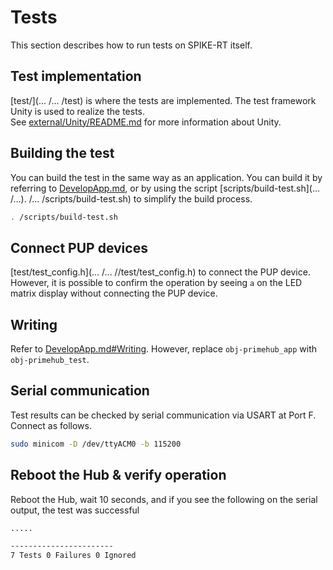 # Tests
This section describes how to run tests on SPIKE-RT itself.

## Test implementation
[test/](... /... /test) is where the tests are implemented. The test framework Unity is used to realize the tests.  
See [external/Unity/README.md](https://github.com/ThrowTheSwitch/Unity/tree/0b899aec14d3a9abb2bf260ac355f0f28630a6a3) for more information about Unity.

## Building the test
You can build the test in the same way as an application.
You can build it by referring to [DevelopApp.md](DevelopApp.md), or by using the script [scripts/build-test.sh](... /...). /... /scripts/build-test.sh) to simplify the build process.
```bash
. /scripts/build-test.sh
```

## Connect PUP devices
[test/test_config.h](... /... //test/test_config.h) to connect the PUP device.  
However, it is possible to confirm the operation by seeing `a` on the LED matrix display without connecting the PUP device.

## Writing
Refer to [DevelopApp.md#Writing](DevelopApp.md#Writing). However, replace `obj-primehub_app` with `obj-primehub_test`.

## Serial communication
Test results can be checked by serial communication via USART at Port F.
Connect as follows.
```bash
sudo minicom -D /dev/ttyACM0 -b 115200
````

## Reboot the Hub & verify operation
Reboot the Hub, wait 10 seconds, and if you see the following on the serial output, the test was successful
```bash
.....

-----------------------
7 Tests 0 Failures 0 Ignored 
```
